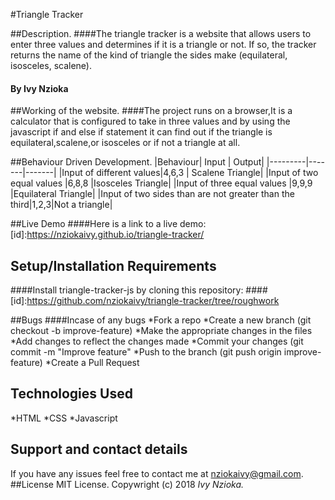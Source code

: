 #Triangle Tracker

##Description.
####The triangle tracker is a website that allows users to enter three values and determines if it is a triangle or not. If so, the tracker returns the name of the kind of triangle the sides make (equilateral, isosceles, scalene).

#### By **Ivy Nzioka**

##Working of the website.
####The project runs on a browser,It is a calculator that is configured to take in three values and by using the javascript if and else if statement it can find out if the triangle is equilateral,scalene,or isosceles or if not a triangle at all.

##Behaviour Driven Development.
|Behaviour| Input | Output|
|---------|-------|-------|
|Input of different values|4,6,3 | Scalene Triangle|
|Input of two equal values |6,8,8 |Isosceles Triangle|
|Input of three equal values |9,9,9 |Equilateral Triangle|
|Input of two sides than are not greater than the third|1,2,3|Not a triangle|

##Live Demo
####Here is a link to a live demo:[id]:https://nziokaivy.github.io/triangle-tracker/

## Setup/Installation Requirements
####Install triangle-tracker-js by cloning this repository:
####[id]:https://github.com/nziokaivy/triangle-tracker/tree/roughwork

##Bugs
####Incase of any bugs
*Fork a repo
*Create a new branch (git checkout -b improve-feature)
*Make the appropriate changes in the files
*Add changes to reflect the changes made
*Commit your changes (git commit -m "Improve feature"
*Push to the branch (git push origin improve-feature)
*Create a Pull Request

## Technologies Used
*HTML
*CSS
*Javascript

## Support and contact details
If you have any issues feel free to contact me at nziokaivy@gmail.com.
##License
MIT License. Copywright (c) 2018 *Ivy Nzioka.*
